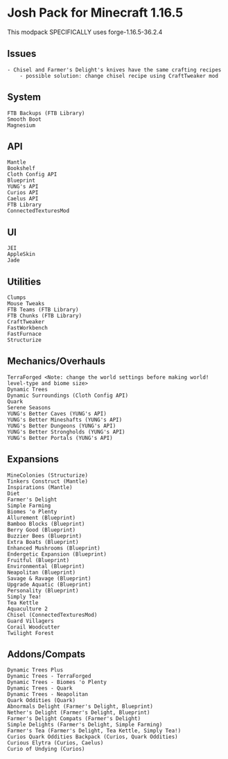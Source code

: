# Josh Pack for Minecraft 1.16.5

This modpack SPECIFICALLY uses forge-1.16.5-36.2.4

## Issues
    - Chisel and Farmer's Delight's knives have the same crafting recipes
        - possible solution: change chisel recipe using CraftTweaker mod

## System
    FTB Backups (FTB Library)
    Smooth Boot
    Magnesium

## API
    Mantle
    Bookshelf
    Cloth Config API
    Blueprint
    YUNG's API
    Curios API
    Caelus API
    FTB Library
    ConnectedTexturesMod

## UI
    JEI
    AppleSkin
    Jade

## Utilities
    Clumps
    Mouse Tweaks
    FTB Teams (FTB Library)
    FTB Chunks (FTB Library)
    CraftTweaker
    FastWorkbench
    FastFurnace
    Structurize

## Mechanics/Overhauls
    TerraForged <Note: change the world settings before making world! level-type and biome size>
    Dynamic Trees
    Dynamic Surroundings (Cloth Config API)
    Quark
    Serene Seasons
    YUNG's Better Caves (YUNG's API)
    YUNG's Better Mineshafts (YUNG's API)
    YUNG's Better Dungeons (YUNG's API)
    YUNG's Better Strongholds (YUNG's API)
    YUNG's Better Portals (YUNG's API)

## Expansions
    MineColonies (Structurize)
    Tinkers Construct (Mantle)
    Inspirations (Mantle)
    Diet
    Farmer's Delight
    Simple Farming
    Biomes 'o Plenty
    Allurement (Blueprint)
    Bamboo Blocks (Blueprint)
    Berry Good (Blueprint)
    Buzzier Bees (Blueprint)
    Extra Boats (Blueprint)
    Enhanced Mushrooms (Blueprint)
    Endergetic Expansion (Blueprint)
    Fruitful (Blueprint)
    Environmental (Blueprint)
    Neapolitan (Blueprint)
    Savage & Ravage (Blueprint)
    Upgrade Aquatic (Blueprint)
    Personality (Blueprint)
    Simply Tea!
    Tea Kettle
    Aquaculture 2
    Chisel (ConnectedTexturesMod)
    Guard Villagers
    Corail Woodcutter
    Twilight Forest

## Addons/Compats
    Dynamic Trees Plus
    Dynamic Trees - TerraForged
    Dynamic Trees - Biomes 'o Plenty
    Dynamic Trees - Quark
    Dynamic Trees - Neapolitan
    Quark Oddities (Quark)
    Abnormals Delight (Farmer's Delight, Blueprint)
    Nether's Delight (Farmer's Delight, Blueprint)
    Farmer's Delight Compats (Farmer's Delight)
    Simple Delights (Farmer's Delight, Simple Farming)
    Farmer's Tea (Farmer's Delight, Tea Kettle, Simply Tea!)
    Curios Quark Oddities Backpack (Curios, Quark Oddities)
    Curious Elytra (Curios, Caelus)
    Curio of Undying (Curios)
